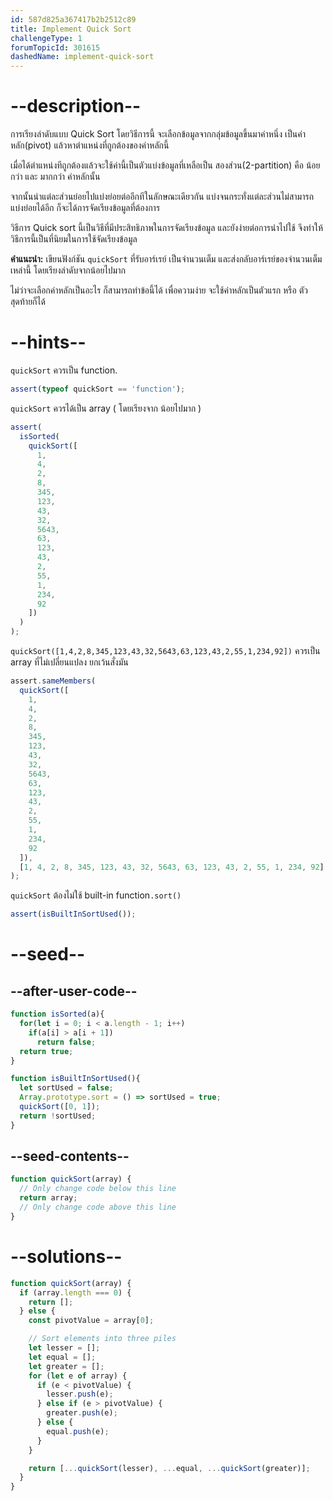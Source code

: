 ```yaml
---
id: 587d825a367417b2b2512c89
title: Implement Quick Sort
challengeType: 1
forumTopicId: 301615
dashedName: implement-quick-sort
---
```


# --description--

การเรียงลำดับแบบ Quick Sort โดยวิธีการนี้ จะเลือกข้อมูลจากกลุ่มข้อมูลขึ้นมาค่าหนึ่ง เป็นค่าหลัก(pivot) แล้วหาตำแหน่งที่ถูกต้องของค่าหลักนี้

เมื่อได้ตำแหน่งทีถูกต้องแล้วจะใช้ค่านี้เป็นตัวแบ่งข้อมูลที่เหลือเป็น สองส่วน(2-partition)  คือ น้อยกว่า และ มากกว่า ค่าหลักนั้น

จากนั้นนำแต่ละส่วนย่อยไปแบ่งย่อยต่ออีกทีในลักษณะเดียวกัน แบ่งจนกระทั่งแต่ละส่วนไม่สามารถแบ่งย่อยได้อีก ก็จะได้การจัดเรียงข้อมูลที่ต้องการ


วิธีการ Quick sort นี้เป็นวิธีที่มีประสิทธิภาพในการจัดเรียงข้อมูล และยังง่ายต่อการนำไปใช้ จึงทำให้วิธีการนี้เป็นที่นิยมในการใช้จัดเรียงข้อมูล


**คำแนะนำ:** เขียนฟังก์ชัน `quickSort` ที่รับอาร์เรย์ เป็นจำนวนเต็ม และส่งกลับอาร์เรย์ของจำนวนเต็มเหล่านี้ โดยเรียงลำดับจากน้อยไปมาก

ไม่ว่าจะเลือกค่าหลักเป็นอะไร ก็สามารถทำข้อนี้ได้ เพื่อความง่าย จะใช้ค่าหลักเป็นตัวแรก หรือ ตัวสุดท้ายก็ได้

# --hints--

`quickSort` ควรเป็น function.

```js
assert(typeof quickSort == 'function');
```

`quickSort` ควรได้เป็น array ( โดยเรียงจาก น้อยไปมาก )

```js
assert(
  isSorted(
    quickSort([
      1,
      4,
      2,
      8,
      345,
      123,
      43,
      32,
      5643,
      63,
      123,
      43,
      2,
      55,
      1,
      234,
      92
    ])
  )
);
```

`quickSort([1,4,2,8,345,123,43,32,5643,63,123,43,2,55,1,234,92])` ควรเป็น array ที่ไม่เปลี่ยนแปลง ยกเว้นสั่งมัน

```js
assert.sameMembers(
  quickSort([
    1,
    4,
    2,
    8,
    345,
    123,
    43,
    32,
    5643,
    63,
    123,
    43,
    2,
    55,
    1,
    234,
    92
  ]),
  [1, 4, 2, 8, 345, 123, 43, 32, 5643, 63, 123, 43, 2, 55, 1, 234, 92]
);
```

`quickSort` ต้องไม่ใช้ built-in function`.sort()`

```js
assert(isBuiltInSortUsed());
```

# --seed--

## --after-user-code--

```js
function isSorted(a){
  for(let i = 0; i < a.length - 1; i++)
    if(a[i] > a[i + 1])
      return false;
  return true;
}

function isBuiltInSortUsed(){
  let sortUsed = false;
  Array.prototype.sort = () => sortUsed = true;
  quickSort([0, 1]);
  return !sortUsed;
}
```

## --seed-contents--

```js
function quickSort(array) {
  // Only change code below this line
  return array;
  // Only change code above this line
}
```

# --solutions--

```js
function quickSort(array) {
  if (array.length === 0) {
    return [];
  } else {
    const pivotValue = array[0];

    // Sort elements into three piles
    let lesser = [];
    let equal = [];
    let greater = [];
    for (let e of array) {
      if (e < pivotValue) {
        lesser.push(e);
      } else if (e > pivotValue) {
        greater.push(e);
      } else {
        equal.push(e);
      }
    }

    return [...quickSort(lesser), ...equal, ...quickSort(greater)];
  }
}
```
